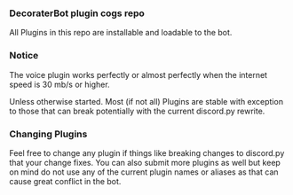 ### DecoraterBot plugin cogs repo

All Plugins in this repo are installable and loadable to the bot.

### Notice

The voice plugin works perfectly or almost perfectly when the internet speed is 30 mb/s or higher.

Unless otherwise started. Most (if not all) Plugins are stable with exception to those that can break potentially with the current discord.py rewrite.

### Changing Plugins

Feel free to change any plugin if things like breaking changes to discord.py that your change fixes. You can also submit more plugins as well but keep on mind do not use any of the current plugin names or aliases as that can cause great conflict in the bot.

